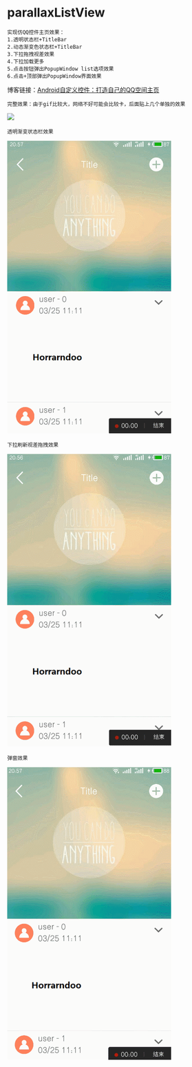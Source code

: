 # parallaxListView
	
	实现仿QQ控件主页效果：
	1.透明状态栏+TitleBar
	2.动态渐变色状态栏+TitleBar
	3.下拉拖拽视差效果
	4.下拉加载更多
	5.点击按钮弹出PopupWindow list选项效果
	6.点击+顶部弹出PopupWindow界面效果
博客链接：[Android自定义控件：打造自己的QQ空间主页](http://blog.csdn.net/oQinYou/article/details/68491295)

	完整效果：由于gif比较大，网络不好可能会比较卡，后面贴上几个单独的效果
![](https://github.com/Horrarndoo/parallaxListView/blob/master/assets/demo.gif?raw=true)


	透明渐变状态栏效果
![](https://github.com/Horrarndoo/parallaxListView/blob/master/assets/demo_gradient.gif?raw=true)
	
	
	下拉刷新视差拖拽效果
![](https://github.com/Horrarndoo/parallaxListView/blob/master/assets/demo_refesh.gif?raw=true)
	
	
	弹窗效果
![](https://github.com/Horrarndoo/parallaxListView/blob/master/assets/demo_popup.gif?raw=true)
	
